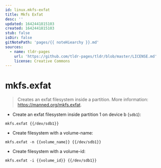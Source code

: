 ```yaml
---
id: linux.mkfs-exfat
title: Mkfs Exfat
desc: ''
updated: 1642441815103
created: 1642441815103
stub: false
isDir: false
gitNotePath: 'pages/{{ noteHiearchy }}.md'
sources:
  - name: tldr-pages
    url: 'https://github.com/tldr-pages/tldr/blob/master/LICENSE.md'
    license: Creative Commons
---
```

# mkfs.exfat

> Creates an exfat filesystem inside a partition.
> More information: <https://manned.org/mkfs.exfat>.

- Create an exfat filesystem inside partition 1 on device b (`sdb1`):

`mkfs.exfat {{/dev/sdb1}}`

- Create filesystem with a volume-name:

`mkfs.exfat -n {{volume_name}} {{/dev/sdb1}}`

- Create filesystem with a volume-id:

`mkfs.exfat -i {{volume_id}} {{/dev/sdb1}}`

